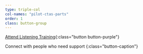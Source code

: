 ```yaml
---
type: triple-col
col-names: "pilot-ctas-parts"
order: 1
class: button-group
---
```


[Attend Listening Training](/listening-training/){:class="button button-purple"}

Connect with people who need support
{:class="button-caption"}